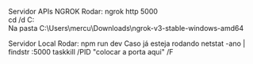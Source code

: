 Servidor APIs NGROK
Rodar: ngrok http 5000  
cd /d C:\
Na pasta C:\Users\mercu\Downloads\ngrok-v3-stable-windows-amd64  


Servidor Local
Rodar: npm run dev
Caso já esteja rodando
netstat -ano | findstr :5000
taskkill /PID "colocar a porta aqui" /F
